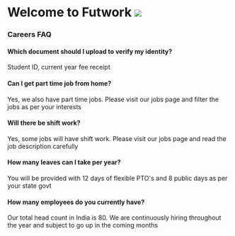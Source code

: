# Welcome to Futwork <img src="https://uploads-ssl.webflow.com/6425551553ab1469308881af/6425687b654f2adb066275ba_futwork%20logo_final-20.d5cabae4.svg" >

### Careers FAQ

#### Which document should I upload to verify my identity?
Student ID, current year fee receipt

#### Can I get part time job from home?
Yes, we also have part time jobs. Please visit our jobs page and filter the jobs as per your interests

#### Will there be shift work?
Yes, some jobs will have shift work. Please visit our jobs page and read the job description carefully

#### How many leaves can I take per year?
You will be provided with 12 days of flexible PTO's and 8 public days as per your state govt

#### How many employees do you currently have?
Our total head count in India is 80. We are continuously hiring throughout the year and subject to go up in the coming months

